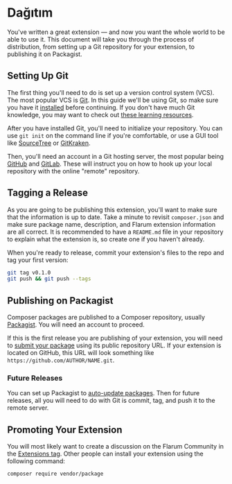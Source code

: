 # Dağıtım

You've written a great extension — and now you want the whole world to be able to use it. This document will take you through the process of distribution, from setting up a Git repository for your extension, to publishing it on Packagist.

## Setting Up Git

The first thing you'll need to do is set up a version control system (VCS).
The most popular VCS is [Git](https://git-scm.com/). In this guide we'll be using Git, so make sure you have it [installed](https://git-scm.com/downloads) before continuing. If you don't have much Git knowledge, you may want to check out [these learning resources](https://try.github.io/).

After you have installed Git, you'll need to initialize your repository. You can use `git init` on the command line if you're comfortable, or use a GUI tool like [SourceTree](https://www.sourcetreeapp.com/) or [GitKraken](https://www.gitkraken.com/).

Then, you'll need an account in a Git hosting server, the most popular being [GitHub](https://github.com) and [GitLab](https://gitlab.com). These will instruct you on how to hook up your local repository with the online "remote" repository.

## Tagging a Release

As you are going to be publishing this extension, you'll want to make sure that the information is up to date. Take a minute to revisit `composer.json` and make sure package name, description, and Flarum extension information are all correct. It is recommended to have a `README.md` file in your repository to explain what the extension is, so create one if you haven't already.

When you're ready to release, commit your extension's files to the repo and tag your first version:

```bash
git tag v0.1.0
git push && git push --tags
```

## Publishing on Packagist

Composer packages are published to a Composer repository, usually [Packagist](https://packagist.org/). You will need an account to proceed.

If this is the first release you are publishing of your extension, you will need to [submit your package](https://packagist.org/packages/submit) using its public repository URL. If your extension is located on GitHub, this URL will look something like `https://github.com/AUTHOR/NAME.git`.

### Future Releases

You can set up Packagist to [auto-update packages](https://packagist.org/about#how-to-update-packages). Then for future releases, all you will need to do with Git is commit, tag, and push it to the remote server.

## Promoting Your Extension

You will most likely want to create a discussion on the Flarum Community in the [Extensions tag](https://discuss.flarum.org/t/extensions). Other people can install your extension using the following command:

```bash
composer require vendor/package
```

